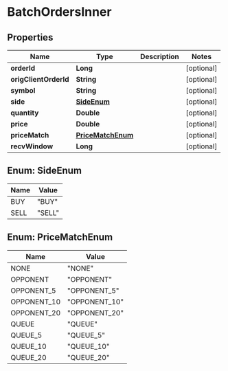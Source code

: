 

# BatchOrdersInner


## Properties

| Name | Type | Description | Notes |
|------------ | ------------- | ------------- | -------------|
|**orderId** | **Long** |  |  [optional] |
|**origClientOrderId** | **String** |  |  [optional] |
|**symbol** | **String** |  |  [optional] |
|**side** | [**SideEnum**](#SideEnum) |  |  [optional] |
|**quantity** | **Double** |  |  [optional] |
|**price** | **Double** |  |  [optional] |
|**priceMatch** | [**PriceMatchEnum**](#PriceMatchEnum) |  |  [optional] |
|**recvWindow** | **Long** |  |  [optional] |



## Enum: SideEnum

| Name | Value |
|---- | -----|
| BUY | &quot;BUY&quot; |
| SELL | &quot;SELL&quot; |



## Enum: PriceMatchEnum

| Name | Value |
|---- | -----|
| NONE | &quot;NONE&quot; |
| OPPONENT | &quot;OPPONENT&quot; |
| OPPONENT_5 | &quot;OPPONENT_5&quot; |
| OPPONENT_10 | &quot;OPPONENT_10&quot; |
| OPPONENT_20 | &quot;OPPONENT_20&quot; |
| QUEUE | &quot;QUEUE&quot; |
| QUEUE_5 | &quot;QUEUE_5&quot; |
| QUEUE_10 | &quot;QUEUE_10&quot; |
| QUEUE_20 | &quot;QUEUE_20&quot; |



